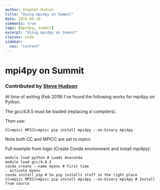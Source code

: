 ```yaml
---
author: Stephen Hudson
title: "Using mpi4py on Summit"
date: 2019-04-18
comments: true
tags: [mpi4py, summit]
excerpt: "Using mpi4py on Summit"
classes: wide
sidebar:
  nav: "content"
---
```


mpi4py on Summit
================

### Contributed by [Steve Hudson](https://github.com/shuds13)

At time of writing (Feb 2019) I've found the following works for mpi4py on Python.

The gcc/4.8.5 must be loaded (replacing xl compilers).

Then use:

    CC=mpicc MPICC=mpicc pip install mpi4py --no-binary mpi4py
    
Note both CC and MPICC are set to mpicc

Full example from login (Create Conda environment and install mpi4py):

    module load python # Loads Anaconda
    module load gcc/4.8.5
    conda create --name myenv # First time
    . activate myenv
    conda install pip # So pip installs stuff in the right place
    CC=mpicc MPICC=mpicc pip install mpi4py --no-binary mpi4py # Install from source
